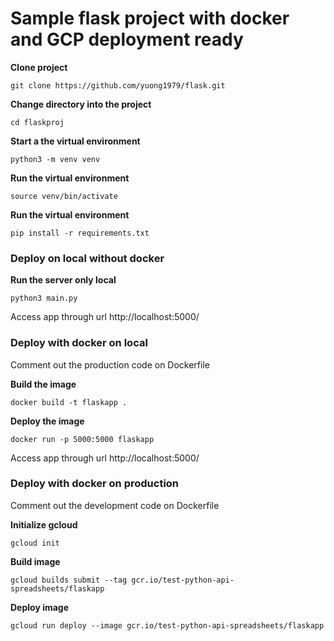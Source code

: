 # Sample flask project with docker and GCP deployment ready 

**Clone project**

`git clone https://github.com/yuong1979/flask.git`

**Change directory into the project**

`cd flaskproj`

**Start a the virtual environment**

`python3 -m venv venv`

**Run the virtual environment**

`source venv/bin/activate`

**Run the virtual environment**

`pip install -r requirements.txt`

### Deploy on local without docker

**Run the server only local**

`python3 main.py`

Access app through url http://localhost:5000/


### Deploy with docker on local

Comment out the production code on Dockerfile

**Build the image**

`docker build -t flaskapp .`

**Deploy the image**

`docker run -p 5000:5000 flaskapp`

Access app through url http://localhost:5000/


### Deploy with docker on production

Comment out the development code on Dockerfile

**Initialize gcloud**

`gcloud init`

**Build image**

`gcloud builds submit --tag gcr.io/test-python-api-spreadsheets/flaskapp`

**Deploy image**

`gcloud run deploy --image gcr.io/test-python-api-spreadsheets/flaskapp`




<!-- export FLASK_APP=app.py
export FLASK_ENV=development
flask run -->
